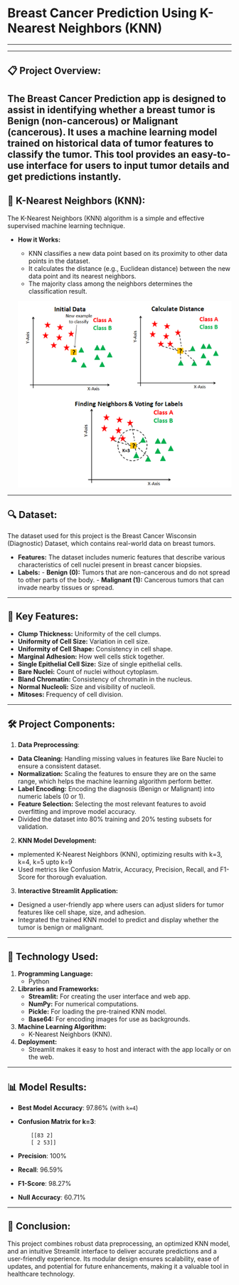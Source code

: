 # Breast Cancer Prediction Using K-Nearest Neighbors (KNN)
---
---
## 📋 Project Overview:
The Breast Cancer Prediction app is designed to assist in identifying whether a breast tumor is Benign (non-cancerous) or Malignant (cancerous). It uses a machine learning model trained on historical data 
of tumor features to classify the tumor. This tool provides an easy-to-use interface for users to input tumor details and get predictions instantly.
---
## 📌 K-Nearest Neighbors (KNN):
The K-Nearest Neighbors (KNN) algorithm is a simple and effective supervised machine learning technique.
- **How it Works:**
  - KNN classifies a new data point based on its proximity to other data points in the dataset.
  - It calculates the distance (e.g., Euclidean distance) between the new data point and its nearest neighbors.
  - The majority class among the neighbors determines the classification result.
    
  ![image](https://raw.githubusercontent.com/artifabrian/dynamic-knn-gpu/master/knn.png)
---
## 🔍 Dataset:
The dataset used for this project is the Breast Cancer Wisconsin (Diagnostic) Dataset, which contains real-world data on breast tumors.
  - **Features:** The dataset includes numeric features that describe various characteristics of cell nuclei present in breast cancer biopsies.
  - **Labels:**
           -  **Benign (0):** Tumors that are non-cancerous and do not spread to other parts of the body.
           -  **Malignant (1):** Cancerous tumors that can invade nearby tissues or spread.
---
## 🔑 Key Features:
   - **Clump Thickness:** Uniformity of the cell clumps.
   - **Uniformity of Cell Size:** Variation in cell size.
   - **Uniformity of Cell Shape:** Consistency in cell shape.
   - **Marginal Adhesion:** How well cells stick together.
   - **Single Epithelial Cell Size:** Size of single epithelial cells.
   - **Bare Nuclei:** Count of nuclei without cytoplasm.
   - **Bland Chromatin:** Consistency of chromatin in the nucleus.
   - **Normal Nucleoli:** Size and visibility of nucleoli.
   - **Mitoses:** Frequency of cell division.
---
## 🛠️ Project Components:
1. **Data Preprocessing**:
  - **Data Cleaning:** Handling missing values in features like Bare Nuclei to ensure a consistent dataset.
  - **Normalization:** Scaling the features to ensure they are on the same range, which helps the machine learning algorithm perform better.
  - **Label Encoding:** Encoding the diagnosis (Benign or Malignant) into numeric labels (0 or 1).
  - **Feature Selection:** Selecting the most relevant features to avoid overfitting and improve model accuracy.
  -   Divided the dataset into 80% training and 20% testing subsets for validation.
2. **KNN Model Development:**
  - mplemented K-Nearest Neighbors (KNN), optimizing results with k=3, k=4, k=5 upto k=9
  - Used metrics like Confusion Matrix, Accuracy, Precision, Recall, and F1-Score for thorough evaluation.
3. **Interactive Streamlit Application:**
  - Designed a user-friendly app where users can adjust sliders for tumor features like cell shape, size, and adhesion.
  - Integrated the trained KNN model to predict and display whether the tumor is benign or malignant.
---
## 🤖 Technology Used:
1. **Programming Language:**
   - Python
2. **Libraries and Frameworks:**
   - **Streamlit:** For creating the user interface and web app.
   - **NumPy:** For numerical computations.
   - **Pickle:** For loading the pre-trained KNN model.
   - **Base64:** For encoding images for use as backgrounds.
3. **Machine Learning Algorithm:**
   - K-Nearest Neighbors (KNN).
4. **Deployment:**
   - Streamlit makes it easy to host and interact with the app locally or on the web.
---
## 📊 Model Results:
- **Best Model Accuracy**: 97.86% (with `k=4`)
- **Confusion Matrix for k=3**:
        
          [[83 2] 
          [ 2 53]]
  
- **Precision**: 100%
- **Recall**: 96.59%
- **F1-Score**: 98.27%
- **Null Accuracy**: 60.71%
---
## 📝 Conclusion:
This project combines robust data preprocessing, an optimized KNN model, and an intuitive Streamlit interface to deliver accurate predictions and a user-friendly experience. Its modular design ensures scalability, ease of updates, and potential for future enhancements, making it a valuable tool in healthcare technology.





